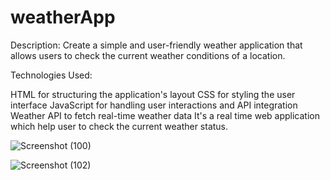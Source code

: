 # weatherApp
Description: Create a simple and user-friendly weather application that allows users to check the current weather conditions of a location.

Technologies Used:

HTML for structuring the application's layout CSS for styling the user interface JavaScript for handling user interactions and API integration Weather API to fetch real-time weather data
It's a real time web application which help user to check the current weather status.

![Screenshot (100)](https://github.com/Lucky-21052001/weatherApp/assets/120821905/3b79c2aa-3de0-40ac-9a41-f688943058e6)

![Screenshot (102)](https://github.com/Lucky-21052001/weatherApp/assets/120821905/ccca7a6f-94f9-438a-b5a9-4975cda0b17d)
